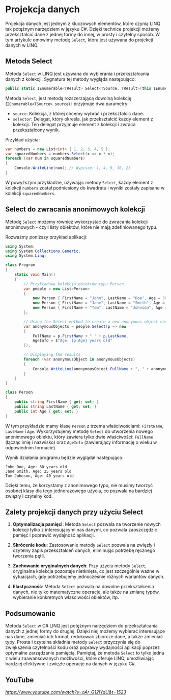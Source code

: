 # Projekcja danych
 
Projekcja danych jest jednym z kluczowych elementów, które czynią LINQ tak potężnym narzędziem w języku C#. Dzięki technice projekcji możemy przekształcić dane z jednej formy do innej, w prosty i czytelny sposób. W tym artykule omówimy metodę `Select`, która jest używana do projekcji danych w LINQ.

## Metoda Select

Metoda `Select` w LINQ jest używana do wybierania i przekształcania danych z kolekcji. Sygnatura tej metody wygląda następująco:

```csharp
public static IEnumerable<TResult> Select<TSource, TResult>(this IEnumerable<TSource> source, Func<TSource, TResult> selector);
```

Metoda `Select`, jest metodą rozszerzającą dowolną kolekcję (`IEnumerable<TSource> source`) i przyjmuje dwa parametry:
- `source`: Kolekcja, z której chcemy wybrać i przekształcić dane.
- `selector`: Delegat, który określa, jak przekształcić każdy element z kolekcji. Ten delegat przyjmuje element z kolekcji i zwraca przekształcony wynik.

Przykład użycia:

```csharp
var numbers = new List<int> { 1, 2, 3, 4, 5 };
var squaredNumbers = numbers.Select(x => x * x);
foreach (var num in squaredNumbers)
{
    Console.WriteLine(num); // Wypisze: 1, 4, 9, 16, 25
}
```

W powyższym przykładzie, używając metody `Select`, każdy element z kolekcji `numbers` został podniesiony do kwadratu i wyniki zostały zapisane w kolekcji `squaredNumbers`.

## Select do zwracania anonimowych kolekcji

Metodę `Select` możemy również wykorzystać do zwracania kolekcji anonimowych - czyli listy obiektów, które nie mają zdefiniowanego typu.

Rozważmy poniższy przykład aplikacji:


```csharp
using System;
using System.Collections.Generic;
using System.Linq;

class Program
{
    static void Main()
    {
        // Przykładowa kolekcja obiektów typu Person
        var people = new List<Person>
        {
            new Person { FirstName = "John", LastName = "Doe", Age = 30 },
            new Person { FirstName = "Jane", LastName = "Smith", Age = 25 },
            new Person { FirstName = "Tom", LastName = "Johnson", Age = 40 }
        };

        // Using the Select method to create a new anonymous object containing selected properties
        var anonymousObjects = people.Select(p => new
        {
            FullName = p.FirstName + " " + p.LastName,
            AgeInfo = $"Age: {p.Age} years old"
        });

        // Displaying the results
        foreach (var anonymousObject in anonymousObjects)
        {
            Console.WriteLine(anonymousObject.FullName + ", " + anonymousObject.AgeInfo);
        }
    }
}

class Person
{
    public string FirstName { get; set; }
    public string LastName { get; set; }
    public int Age { get; set; }
}
```

W tym przykładzie mamy klasę `Person` z trzema właściwościami: `FirstName`, `LastName` i `Age`. Wykorzystujemy metodę `Select` do utworzenia nowego anonimowego obiektu, który zawiera tylko dwie właściwości: `FullName` (łącząc imię i nazwisko) oraz `AgeInfo` (zawierający informację o wieku w odpowiednim formacie).

Wynik działania programu będzie wyglądał następująco:

```
John Doe, Age: 30 years old
Jane Smith, Age: 25 years old
Tom Johnson, Age: 40 years old
```

Dzięki temu, że korzystamy z anonimowego typu, nie musimy tworzyć osobnej klasy dla tego jednorazowego użycia, co pozwala na bardziej zwięzły i czytelny kod.
## Zalety projekcji danych przy użyciu Select

1. **Optymalizacja pamięci**: Metoda `Select` pozwala na tworzenie nowych kolekcji tylko z interesującymi nas danymi, co pozwala zaoszczędzić pamięć i poprawić wydajność aplikacji.

2. **Skrócenie kodu**: Zastosowanie metody `Select` pozwala na zwięzły i czytelny zapis przekształceń danych, eliminując potrzebę ręcznego tworzenia pętli.

3. **Zachowanie oryginalnych danych**: Przy użyciu metody `Select`, oryginalna kolekcja pozostaje nietknięta, co jest szczególnie ważne w sytuacjach, gdy potrzebujemy jednocześnie różnych wariantów danych.

4. **Elastyczność**: Metoda `Select` pozwala na dowolne przekształcenia danych, nie tylko matematyczne operacje, ale także na zmianę typów, wybieranie konkretnych właściwości obiektów, itp.

## Podsumowanie

Metoda `Select` w C# LINQ jest potężnym narzędziem do przekształcania danych z jednej formy do drugiej. Dzięki niej możemy wybierać interesujące nas dane, zmieniać ich format, redukować zbiorcze dane, a także zmieniać typy. Prosta i czytelna składnia metody `Select` przyczynia się do zwiększenia czytelności kodu oraz poprawy wydajności aplikacji poprzez optymalne zarządzanie pamięcią. Pamiętaj, że metoda `Select` to tylko jedna z wielu zaawansowanych możliwości, które oferuje LINQ, umożliwiając bardziej efektywne i zwięzłe operacje na danych w języku C#.

## YouTube

*https://www.youtube.com/watch?v=oAr_G12lYdU&t=1523*